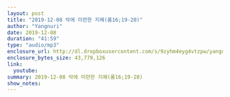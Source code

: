 ```yaml
---
layout: post
title: "2019-12-08 악에 미련한 지혜(롬16;19-20)"
author: "Yangnuri"
date: 2019-12-08
duration: "41:59"
type: "audio/mp3"
enclosure_url: http://dl.dropboxusercontent.com/s/9zyhm4eyg4vtzpw/yangnurichurch191208.mp3
enclosure_bytes_size: 43,779,126
link:
  youtube: 
summary: 2019-12-08 악에 미련한 지혜(롬16;19-20)
show_notes:
---
```

